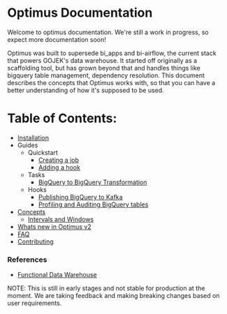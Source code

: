 # Optimus Documentation

Welcome to optimus documentation. We're still a work in progress, 
so expect more documentation soon!

Optimus was built to supersede bi_apps and bi-airflow, the current stack that powers
GOJEK's data warehouse. It started off originally as a scaffolding tool, 
but has grown beyond that and handles things like bigquery table management, 
dependency resolution. This document describes the concepts that Optimus works 
with, so that you can have a better understanding of how it's supposed to be used.

# Table of Contents:
* [Installation](installation.md)
* Guides
  * Quickstart
    * [Creating a job](guides/creating-a-job.md)
    * [Adding a hook](guides/adding-a-hook.md)
  * Tasks
    * [BigQuery to BigQuery Transformation](guides/task-bq2bq.md)
  * Hooks
    * [Publishing BigQuery to Kafka](guides/publishing-from-bigquery-to-kafka.md)
    * [Profiling and Auditing BigQuery tables](guides/predator.md)
* [Concepts](concepts/index.md)
  * [Intervals and Windows](concepts/intervals-and-windows.md)
* [Whats new in Optimus v2](concepts/v1-to-v2.md)
* [FAQ](reference/FAQ.md)
* [Contributing](contribute/contributing.md)

### References
- [Functional Data Warehouse](https://medium.com/@maximebeauchemin/functional-data-engineering-a-modern-paradigm-for-batch-data-processing-2327ec32c42a)


NOTE: This is still in early stages and not stable for production at the moment.
We are taking feedback and making breaking changes based on user requirements.